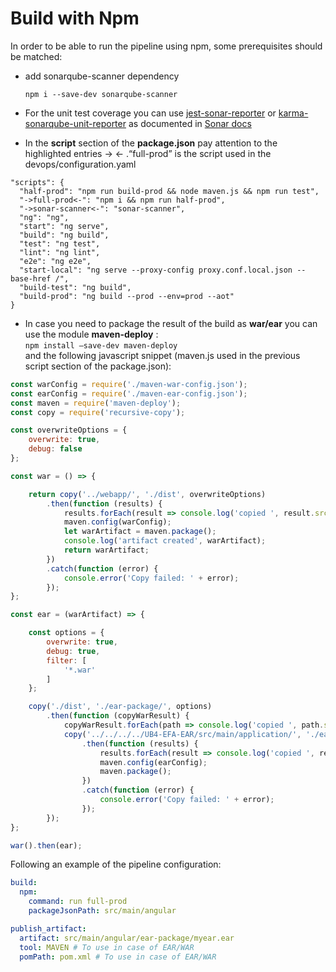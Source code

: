 # Build with Npm
In order to be able to run the pipeline using npm,
some prerequisites should be matched:  

* add sonarqube-scanner dependency
  
  ```npm i --save-dev sonarqube-scanner```
      
* For the unit test coverage you can use [jest-sonar-reporter](https://www.npmjs.com/package/jest-sonar-reporter) or [karma-sonarqube-unit-reporter](https://github.com/tornaia/karma-sonarqube-unit-reporter) as documented in [Sonar docs](https://docs.sonarqube.org/latest/analysis/coverage/)  
    
* In the **script** section of the **package.json** pay attention to the highlighted entries -> <- .“full-prod” is the script used in the devops/configuration.yaml
    
```json5
"scripts": {
  "half-prod": "npm run build-prod && node maven.js && npm run test",
  "->full-prod<-": "npm i && npm run half-prod",
  "->sonar-scanner<-": "sonar-scanner",
  "ng": "ng",
  "start": "ng serve",
  "build": "ng build",
  "test": "ng test",
  "lint": "ng lint",
  "e2e": "ng e2e",
  "start-local": "ng serve --proxy-config proxy.conf.local.json --base-href /",
  "build-test": "ng build",
  "build-prod": "ng build --prod --env=prod --aot"
}
```    

  
* In case you need to package the result of the build as **war/ear** you can use the module **maven-deploy** :  
```npm install –save-dev maven-deploy```   
and the following javascript snippet (maven.js used in the previous script section of the package.json):
```javascript
const warConfig = require('./maven-war-config.json');
const earConfig = require('./maven-ear-config.json');
const maven = require('maven-deploy');
const copy = require('recursive-copy');

const overwriteOptions = {
    overwrite: true,
    debug: false
};

const war = () => {

    return copy('../webapp/', './dist', overwriteOptions)
        .then(function (results) {
            results.forEach(result => console.log('copied ', result.src, ' to ', result.dest))
            maven.config(warConfig);
            let warArtifact = maven.package();
            console.log('artifact created', warArtifact);
            return warArtifact;
        })
        .catch(function (error) {
            console.error('Copy failed: ' + error);
        });
};

const ear = (warArtifact) => {

    const options = {
        overwrite: true,
        debug: true,
        filter: [
            '*.war'
        ]
    };

    copy('./dist', './ear-package/', options)
        .then(function (copyWarResult) {
            copyWarResult.forEach(path => console.log('copied ', path.src, ' to ', path.dest))
            copy('../../../../UB4-EFA-EAR/src/main/application/', './ear-package/', overwriteOptions)
                .then(function (results) {
                    results.forEach(result => console.log('copied ', result.src, ' to ', result.dest))
                    maven.config(earConfig);
                    maven.package();
                })
                .catch(function (error) {
                    console.error('Copy failed: ' + error);
                });
        });
};

war().then(ear);
```
Following an example of the pipeline configuration:
```yaml
build:
  npm:
    command: run full-prod
    packageJsonPath: src/main/angular

publish_artifact:
  artifact: src/main/angular/ear-package/myear.ear
  tool: MAVEN # To use in case of EAR/WAR
  pomPath: pom.xml # To use in case of EAR/WAR
```